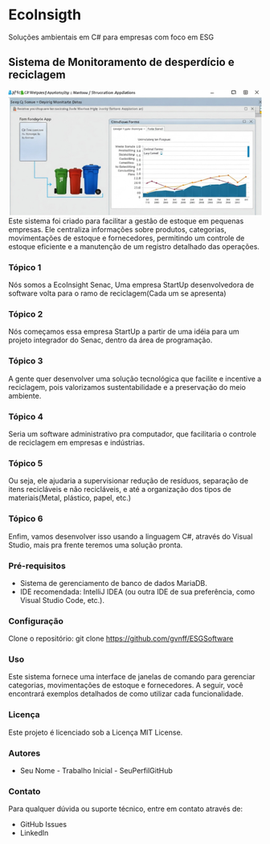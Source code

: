 # EcoInsigth
Soluções ambientais em C# para empresas com foco em ESG

## Sistema de Monitoramento de desperdício e reciclagem
![banner](https://github.com/gvnff/ESGSoftware/blob/main/capaProjeto(2).jpeg)
Este sistema foi criado para facilitar a gestâo de estoque em pequenas empresas. Ele  centraliza informações sobre produtos, categorias, movimentações de estoque e  fornecedores, permitindo um controle de estoque eficiente e a manutenção de um  registro detalhado das operações.

### Tópico 1

Nós somos a EcoInsight Senac, Uma empresa StartUp desenvolvedora de software volta para o ramo de reciclagem(Cada um se apresenta)
 
### Tópico 2

Nós começamos essa empresa StartUp a partir de uma idéia para um projeto integrador do Senac, dentro da área de programação.
 
### Tópico 3

A gente quer desenvolver uma solução tecnológica que facilite e incentive a reciclagem, pois valorizamos sustentabilidade e a preservação do meio ambiente.
 
### Tópico 4

Seria um software administrativo pra computador, que facilitaria o controle de reciclagem em empresas e indústrias.
 
### Tópico 5

Ou seja, ele ajudaria a supervisionar redução de resíduos, separação de itens recicláveis e não recicláveis, e até a organização dos tipos de materiais(Metal, plástico, papel, etc.)
 
### Tópico 6

Enfim, vamos desenvolver isso usando a linguagem C#, através do Visual Studio, mais pra frente teremos uma solução pronta.
 


### Pré-requisitos
- Sistema de gerenciamento de banco de dados MariaDB.
- IDE recomendada: IntelliJ IDEA (ou outra IDE de sua preferência, como Visual 
Studio Code, etc.).

### Configuração
Clone o repositório: git clone https://github.com/gvnff/ESGSoftware

### Uso
Este sistema fornece uma interface de janelas de comando para gerenciar 
categorias, movimentações de estoque e fornecedores. A seguir, você encontrará 
exemplos detalhados de como utilizar cada funcionalidade.


### Licença
Este projeto é licenciado sob a Licença MIT License.
### Autores
- Seu Nome - Trabalho Inicial - SeuPerfilGitHub
### Contato
Para qualquer dúvida ou suporte técnico, entre em contato através de:
- GitHub Issues
- LinkedIn
